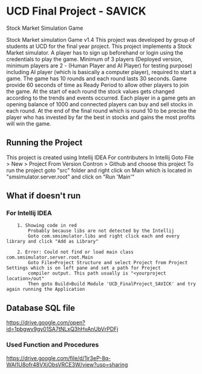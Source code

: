 # UCD Final Project - SAVICK
Stock Market Simulation Game 

Stock Market simulation Game v1.4
This project was developed by group of students at UCD for the final year project. This project implements a Stock Market simulator. A player has to sign up beforehand or login using the credentials to play the game. Minimum of 3 players (Deployed version, minimum players are 2 - (Human Player and AI Player) for testing purpose) including AI player (which is basically a computer player), required to start a game. The game has 10 rounds and each round lasts 30 seconds. Game provide 60 seconds of time as Ready Period to allow other players to join the game. At the start of each round the stock values gets changed according to the trends and events occurred. Each player in a game gets an opening balance of 1000 and connected players can buy and sell stocks in each round. At the end of the final round which is round 10 to be precise the player who has invested by far the best in stocks and gains the most profits will win the game.

## Running the Project
This project is created using Intellij IDEA
For contributers
In Intellij
Goto File > New > Project From Version Contron > Github and choose this project
To run the project goto "src" folder and right click on Main which is located in "smsimulator.server.root" and click on "Run 'Main'"

## What if doesn't run 
  ### For Intellij IDEA

```
    1. Showing code in red
        Probably because libs are not detected by the Intellij
        Goto com.smsimulator.libs and right click each and every library and click "Add as Library"
      
    2. Error: Could not find or load main class com.smsimulator.server.root.Main
        Goto File>Project Structure and select Project from Project Settings which is on left pane and set a path for Project  
        compiler output. This path usually is "<yourproject location>/out"
        Then goto Build>Build Module 'UCD_FinalProject_SAVICK' and try again running the Application
```

## Database SQL file
  https://drive.google.com/open?id=1pbgwv9gy01SA7tNLxQ3hHvAnUbVrPDFj
  
  ### Used Function and Procedures
  https://drive.google.com/file/d/1ir3eP-8q-WAl1U8ofr48VXjObsVRCE3W/view?usp=sharing
  
